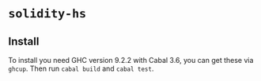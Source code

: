 # `solidity-hs`

## Install

To install you need GHC version 9.2.2 with Cabal 3.6, you can get these via 
`ghcup`. Then run `cabal build` and `cabal test`.
